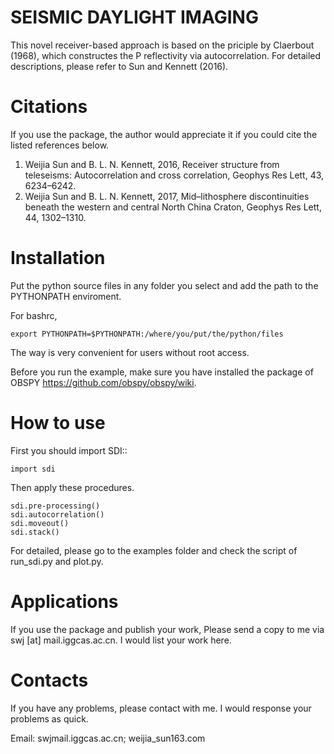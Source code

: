 SEISMIC DAYLIGHT IMAGING
========================

This novel receiver-based approach is based on the priciple by Claerbout (1968), 
which constructes the P reflectivity via autocorrelation. 
For detailed descriptions, please refer to Sun and Kennett (2016).

Citations
=========
If you use the package, the author would appreciate it if you could cite the listed references below.
1. Weijia Sun and B. L. N. Kennett, 2016, Receiver structure from teleseisms: Autocorrelation and cross correlation, Geophys Res Lett, 43, 6234–6242.
2. Weijia Sun and B. L. N. Kennett, 2017, Mid–lithosphere discontinuities beneath the western and central North China Craton, Geophys Res Lett, 44, 1302–1310.

Installation
============
Put the python source files in any folder you select and add the path to the PYTHONPATH enviroment.

For bashrc,

	export PYTHONPATH=$PYTHONPATH:/where/you/put/the/python/files
	
The way is very convenient for users without root access.

Before you run the example, make sure you have installed the package of OBSPY https://github.com/obspy/obspy/wiki.

How to use
==========
First you should import SDI::
	
	import sdi
	
Then apply these procedures.

	sdi.pre-processing()
	sdi.autocorrelation()
	sdi.moveout()
	sdi.stack()

For detailed, please go to the examples folder and check the script of run_sdi.py and plot.py.	

Applications
============
If you use the package and publish your work, Please send a copy to me via swj [at] mail.iggcas.ac.cn. I would list your work here.

Contacts
========
If you have any problems, please contact with me. I would response your problems as quick.

Email: swj<at>mail.iggcas.ac.cn; weijia_sun<at>163.com
